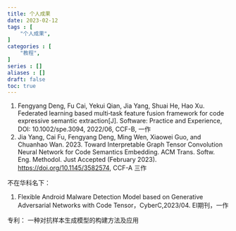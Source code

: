 ```yaml
---
title: 个人成果
date: 2023-02-12
tags : [
	"个人成果",
]
categories : [
	"教程",
]
series : []
aliases : []
draft: false
toc: true
---
```


1. Fengyang Deng, Fu Cai, Yekui Qian, Jia Yang, Shuai He, Hao Xu. Federated learning based multi‐task feature fusion framework for code expressive semantic extraction[J]. Software: Practice and Experience, DOI: 10.1002/spe.3094, 2022/06,  CCF-B, 一作
2. Jia Yang, Cai Fu, Fengyang Deng, Ming Wen, Xiaowei Guo, and Chuanhao Wan. 2023. Toward Interpretable Graph Tensor Convolution Neural Network for Code Semantics Embedding. ACM Trans. Softw. Eng. Methodol. Just Accepted (February 2023). https://doi.org/10.1145/3582574, CCF-A 三作

不在华科名下：
1. Flexible Android Malware Detection Model based on Generative Adversarial Networks with Code Tensor，CyberC,2023/04. EI期刊，一作

专利：
一种对抗样本生成模型的构建方法及应用